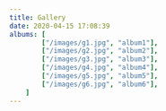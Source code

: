 ```yaml
---
title: Gallery
date: 2020-04-15 17:08:39
albums: [
        ["/images/g1.jpg", "album1"],
        ["/images/g2.jpg", "album2"],
        ["/images/g3.jpg", "album3"],
        ["/images/g4.jpg", "album4"],
        ["/images/g5.jpg", "album5"],
        ["/images/g6.jpg", "album6"],
    ]
---
```

